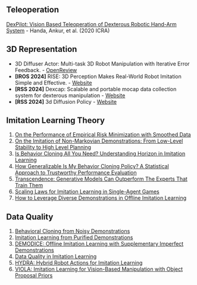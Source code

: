 ## Teleoperation

[DexPilot: Vision Based Teleoperation of Dexterous Robotic Hand-Arm System](https://arxiv.org/pdf/1910.03135) - Handa, Ankur, et al. (2020 ICRA)

## 3D Representation

- 3D Diffuser Actor: Multi-task 3D Robot Manipulation with Iterative Error Feedback. - [OpenReview](https://openreview.net/forum?id=UnsLGUCynE)
- **[IROS 2024]** RISE: 3D Perception Makes Real-World Robot Imitation Simple and Effective.  - [Website](https://rise-policy.github.io/)
- **[RSS 2024]** Dexcap: Scalable and portable mocap data collection system for dexterous manipulation - [Website](https://dex-cap.github.io/)
- **[RSS 2024]**  3d Diffusion Policy - [Website](https://3d-diffusion-policy.github.io/)

## Imitation Learning Theory

1. [On the Performance of Empirical Risk Minimization with Smoothed Data](https://arxiv.org/pdf/2402.14987)
2. [On the Imitation of Non-Markovian Demonstrations: From Low-Level Stability to High Level Planning](https://openreview.net/pdf?id=ZRQMCuIAcZ)
3. [Is Behavior Cloning All You Need? Understanding Horizon in Imitation Learning](https://arxiv.org/pdf/2407.15007v1)
4. [How Generalizable Is My Behavior Cloning Policy? A Statistical Approach to Trustworthy Performance Evaluation](https://arxiv.org/pdf/2405.05439)
5. [Transcendence: Generative Models Can Outperform The Experts That Train Them](https://arxiv.org/pdf/2406.11741)
6. [Scaling Laws for Imitation Learning in Single-Agent Games](https://arxiv.org/pdf/2307.09423)
7. [How to Leverage Diverse Demonstrations in Offline Imitation Learning](https://arxiv.org/pdf/2405.17476)

## Data Quality

1. [Behavioral Cloning from Noisy Demonstrations](https://openreview.net/forum?id=zrT3HcsWSAt)
2. [Imitation Learning from Purified Demonstrations](https://yunke-wang.github.io)
3. [DEMODICE: Offline Imitation Learning with Supplementary Imperfect Demonstrations](https://openreview.net/pdf?id=BrPdX1bDZkQ)
4. [Data Quality in Imitation Learning](https://arxiv.org/abs/2306.02437)
5. [HYDRA: Hybrid Robot Actions for Imitation Learning]()
6. [VIOLA: Imitation Learning for Vision-Based Manipulation with Object Proposal Priors](https://arxiv.org/pdf/2210.11339)
